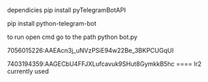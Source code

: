 dependicies
pip install pyTelegramBotAPI 

pip install python-telegram-bot

to run 
open cmd go to the path 
python bot.py 



7056015226:AAEAcn3j_uNVzPSiE94w22Be_3BKPCUGqUI


7403194359:AAGECbU4FFJXLufcavuk9SHut8GymkkB5hc  ==== lr2  currently used
